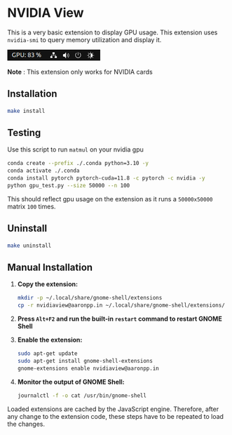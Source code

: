 # NVIDIA View
This is a very basic extension to display GPU usage. This extension uses ``nvidia-smi`` to query memory utilization and display it.

![Extension Screenshot](assets/extension.png)


**Note** : This extension only works for NVIDIA cards

## Installation

```sh
make install
```
## Testing

Use this script to run ``matmul`` on your nvidia gpu

```sh
conda create --prefix ./.conda python=3.10 -y
conda activate ./.conda
conda install pytorch pytorch-cuda=11.8 -c pytorch -c nvidia -y
python gpu_test.py --size 50000 --n 100
```

This should reflect gpu usage on the extension as it runs a ``50000x50000`` matrix ``100`` times. 

## Uninstall

```sh
make uninstall
```

## Manual Installation

1. **Copy the extension:**
    ```sh
    mkdir -p ~/.local/share/gnome-shell/extensions
	cp -r nvidiaview@aaronpp.in ~/.local/share/gnome-shell/extensions/
    ```


1. **Press ``Alt+F2`` and run the built-in ``restart`` command to restart GNOME Shell**

1. **Enable the extension:**
    ```sh
    sudo apt-get update
    sudo apt-get install gnome-shell-extensions
    gnome-extensions enable nvidiaview@aaronpp.in
    ```

1. **Monitor the output of GNOME Shell:**
    ```sh
    journalctl -f -o cat /usr/bin/gnome-shell
    ```

Loaded extensions are cached by the JavaScript engine. Therefore, after any change to the extension code, these steps have to be repeated to load the changes.



